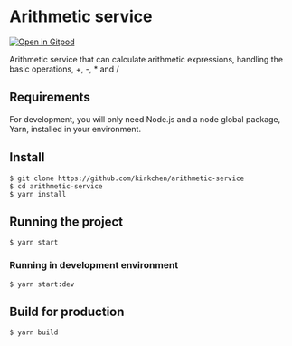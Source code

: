 # Arithmetic service
[![Open in Gitpod](https://gitpod.io/button/open-in-gitpod.svg)](https://gitpod.io/#https://github.com/kirkchen/arithmetic-service)

Arithmetic service that can calculate arithmetic expressions, handling the basic operations, +, -, * and /

## Requirements

For development, you will only need Node.js and a node global package, Yarn, installed in your environment.

## Install

    $ git clone https://github.com/kirkchen/arithmetic-service
    $ cd arithmetic-service
    $ yarn install

## Running the project

    $ yarn start

### Running in development environment

    $ yarn start:dev

## Build for production

    $ yarn build
